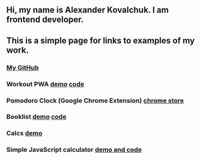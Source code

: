## Hi, my name is Alexander Kovalchuk. I am frontend developer.
## This is a simple page for links to examples of my work.
### [My GitHub](https://github.com/kopchikovich)

### Workout PWA [demo](https://my-awesome-workout-diary.web.app/) [code](https://github.com/kopchikovich/workout)

### Pomodoro Clock (Google Chrome Extension) [chrome store](https://chrome.google.com/webstore/detail/pomodoro-clock/pfbgmmjloigajfgnfmgmdbafaedpmlml)

### Booklist [demo](https://kopchikovich.github.io/booklist/) [code](https://github.com/kopchikovich/booklist)

### Calcs [demo](https://kopchikovich.github.io/calc-maker/)

### Simple JavaScript calculator [demo and code](https://codepen.io/kopchikovich/full/RwNOYKX)
